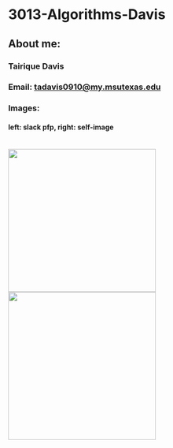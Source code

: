 # 3013-Algorithms-Davis

## About me:

### Tairique Davis
### Email: tadavis0910@my.msutexas.edu
### Images:
#### left: slack pfp, right: self-image
</br><img src="https://user-images.githubusercontent.com/108636715/213933685-0716066e-9792-4cc9-ba5e-1d0ae421d366.jpg" width="300" height="290" align="left" margin="0 20 0 0"/> 
</br><img src="https://user-images.githubusercontent.com/108636715/213933760-37e4bf56-2711-4af4-a1f2-d92d6c760ab4.jpg" width="300" height="300" align="left" margin="0 auto"/> 

